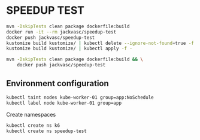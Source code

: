 # SPEEDUP TEST

```bash
mvn -DskipTests clean package dockerfile:build
docker run -it --rm jackvasc/speedup-test
docker push jackvasc/speedup-test
kustomize build kustomize/ | kubectl delete --ignore-not-found=true -f -
kustomize build kustomize/ | kubectl apply -f -
```

```bash
mvn -DskipTests clean package dockerfile:build && \
    docker push jackvasc/speedup-test
```

## Environment configuration

```bash
kubectl taint nodes kube-worker-01 group=app:NoSchedule
kubectl label node kube-worker-01 group=app
```

Create namespaces

```bash
kubectl create ns k6
kubectl create ns speedup-test
```
